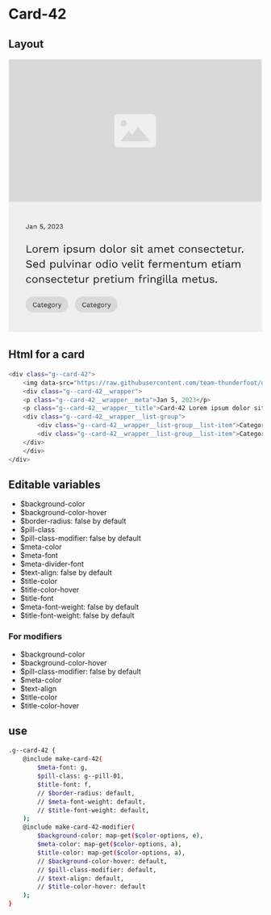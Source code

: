 # Card-42

## Layout

![alt text][card-42]

[card-42]: /src/img/global-components/card/card-42.png

## Html for a card

```sh
<div class="g--card-42">
    <img data-src="https://raw.githubusercontent.com/team-thunderfoot/ui/main/src/img/global-components/img-placeholder.jpg" src="/src/img/global-components/placeholder.jpg" alt="alt text" class="g--card-42__media g--lazy-01 f--ar" width="604" height="340">
    <div class="g--card-42__wrapper">
    <p class="g--card-42__wrapper__meta">Jan 5, 2023</p>
    <p class="g--card-42__wrapper__title">Card-42 Lorem ipsum dolor sit amet consectetur. Sed pulvinar odio velit fermentum etiam consectetur pretium fringilla metus.</p>
    <div class="g--card-42__wrapper__list-group">
        <div class="g--card-42__wrapper__list-group__list-item">Category</div>
        <div class="g--card-42__wrapper__list-group__list-item">Category</div>
    </div>
    </div>
</div>
```

## Editable variables

- $background-color
- $background-color-hover
- $border-radius: false by default
- $pill-class
- $pill-class-modifier: false by default
- $meta-color
- $meta-font
- $meta-divider-font
- $text-align: false by default
- $title-color
- $title-color-hover
- $title-font
- $meta-font-weight: false by default
- $title-font-weight: false by default

### For modifiers

- $background-color
- $background-color-hover
- $pill-class-modifier: false by default
- $meta-color
- $text-align
- $title-color
- $title-color-hover

## use

```sh
.g--card-42 {
    @include make-card-42(
        $meta-font: g,
        $pill-class: g--pill-01,
        $title-font: f,
        // $border-radius: default,
        // $meta-font-weight: default,
        // $title-font-weight: default,
    );
    @include make-card-42-modifier(
        $background-color: map-get($color-options, e),
        $meta-color: map-get($color-options, a),
        $title-color: map-get($color-options, a),
        // $background-color-hover: default,
        // $pill-class-modifier: default,
        // $text-align: default,
        // $title-color-hover: default
    );
}
```
